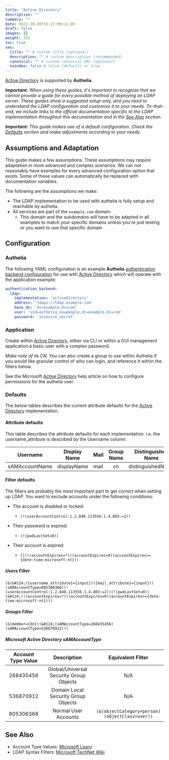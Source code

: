 ```yaml
---
title: "Active Directory"
description: ""
summary: ""
date: 2022-10-20T15:27:09+11:00
draft: false
images: []
weight: 352
toc: true
seo:
  title: "" # custom title (optional)
  description: "" # custom description (recommended)
  canonical: "" # custom canonical URL (optional)
  noindex: false # false (default) or true
---
```


[Active Directory] is supported by __Authelia__.

*__Important:__ When using these guides, it's important to recognize that we cannot provide a guide for every possible
method of deploying an LDAP server. These guides show a suggested setup only, and you need to understand the LDAP
configuration and customize it to your needs. To-that-end, we include links to the official documentation specific to
the LDAP implementation throughout this documentation and in the [See Also](#see-also) section.*

*__Important:__ This guide makes use of a default configuration. Check the [Defaults](#defaults) section
and make adjustments according to your needs.*

## Assumptions and Adaptation

This guide makes a few assumptions. These assumptions may require adaptation in more advanced and complex scenarios. We
can not reasonably have examples for every advanced configuration option that exists. Some of these values can
automatically be replaced with documentation variables.

The following are the assumptions we make:

- The LDAP implementation to be used with authelia is fully setup and reachable by authelia.
- All services are part of the `example.com` domain:
  - This domain and the subdomains will have to be adapted in all examples to match your specific domains unless you're
    just testing or you want to use that specific domain

## Configuration

### Authelia

The following YAML configuration is an example __Authelia__ [authentication backend configuration] for use with [Active Directory] which will operate with the application example:

```yaml {title="configuration.yml"}
authentication_backend:
  ldap:
    implementation: 'activedirectory'
    address: 'ldaps://ldap.example.com'
    base_dn: 'dc=example,dc=com'
    user: 'uid=authelia,ou=people,dc=example,dc=com'
    password: 'insecure_secret'
```

### Application

Create within [Active Directory], either via CLI or within a GUI management application a basic user with a complex password.

*Make note of its CN.* You can also create a group to use within Authelia if you would like granular control of who can
login, and reference it within the filters below.

See the Microsoft [Active Directory] help article on how to configure permissions for the authelia user.

### Defaults

The below tables describes the current attribute defaults for the [Active Directory] implementation.

#### Attribute defaults

This table describes the attribute defaults for each implementation. i.e. the username_attribute is described by the
Username column.

|    Username    | Display Name | Mail | Group Name | Distinguished Name | Member Of |
|:--------------:|:------------:|:----:|:----------:|:------------------:|:---------:|
| sAMAccountName | displayName  | mail |     cn     | distinguishedName  | memberOf  |

#### Filter defaults

The filters are probably the most important part to get correct when setting up LDAP. You want to exclude accounts under
the following conditions:

- The account is disabled or locked:
  - `(!(userAccountControl:1.2.840.113556.1.4.803:=2))`

- Their password is expired:
  - `(!(pwdLastSet=0))`

- Their account is expired:
  - `(|(!(accountExpires=*))(accountExpires=0)(accountExpires>={date-time:microsoft-nt}))`

##### Users Filter

```text
(&(&#124;({username_attribute}={input})({mail_attribute}={input}))(sAMAccountType=805306368)(!(userAccountControl:1.2.840.113556.1.4.803:=2))(!(pwdLastSet=0))(&#124;(!(accountExpires=*))(accountExpires=0)(accountExpires>={date-time:microsoft-nt})))
```

##### Groups Filter

```text
(&(member={dn})(&#124;(sAMAccountType=268435456)(sAMAccountType=536870912)))
```

##### Microsoft Active Directory sAMAccountType

| Account Type Value |               Description               |               Equivalent Filter                |
|:------------------:|:---------------------------------------:|:----------------------------------------------:|
|     268435456      | Global/Universal Security Group Objects |                      N/A                       |
|     536870912      |   Domain Local Security Group Objects   |                      N/A                       |
|     805306368      |          Normal User Accounts           | `(&(objectCategory=person)(objectClass=user))` |

## See Also

- Account Type Values: [Microsoft Learn](https://learn.microsoft.com/en-us/openspecs/windows_protocols/ms-samr/e742be45-665d-4576-b872-0bc99d1e1fbe)
- LDAP Syntax Filters: [Microsoft TechNet Wiki](https://social.technet.microsoft.com/wiki/contents/articles/5392.active-directory-ldap-syntax-filters.aspx)

[Authelia]: https://www.authelia.com
[Active Directory]: https://learn.microsoft.com/en-us/windows-server/identity/ad-ds/active-directory-domain-services
[authentication backend configuration]: ../../../configuration/first-factor/ldap.md
